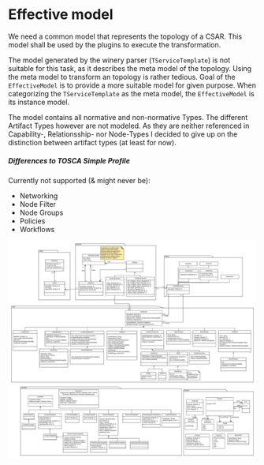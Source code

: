 # Effective model

We need a common model that represents the topology of a CSAR. This model shall be used by the plugins to execute the transformation.

The model generated by the winery parser (`TServiceTemplate`) is not suitable for this task, as it describes the meta model of the topology. Using the meta model to transform an topology is rather tedious. Goal of the `EffectiveModel` is to provide a more suitable model for given purpose. When categorizing the `TServiceTemplate` as the meta model, the `EffectiveModel` is its instance model.

The model contains all normative and non-normative Types. The different Artifact Types however are not modeled. As they are neither referenced in Capability-, Relationsship- nor Node-Types I decided to give up on the distinction between artifact types (at least for now).

##### Differences to TOSCA Simple Profile
Currently not supported (& might never be):
- Networking
- Node Filter
- Node Groups
- Policies
- Workflows


![model](effective-model.png)

